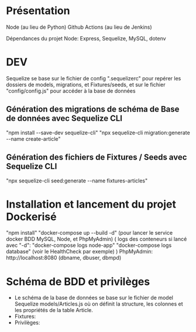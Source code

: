 # Présentation
Node (au lieu de Python)
Github Actions (au lieu de Jenkins)

Dépendances du projet Node:
Express, Sequelize, MySQL, dotenv


# DEV
Sequelize se base sur le fichier de config ".sequelizerc" pour repérer les dossiers de models, migrations, et Fixtures/seeds, et sur le fichier "config/config.js" pour accéder à la base de données
## Génération des migrations de schéma de Base de données avec Sequelize CLI
"npm install --save-dev sequelize-cli"
"npx sequelize-cli migration:generate --name create-article"
## Génération des fichiers de Fixtures / Seeds avec Sequelize CLI
"npx sequelize-cli seed:generate --name fixtures-articles"

# Installation et lancement du projet Dockerisé
"npm install"
"docker-compose up --build -d" (pour lancer le service docker BDD MySQL, Node, et PhpMyAdmin)
(
    logs des conteneurs si lancé avec "-d": 
        "docker-compose logs node-app"
        "docker-compose logs database" (voir le HealthCheck par exemple)
)
PhpMyAdmin: http://localhost:8080 (dbname, dbuser, dbmpd)


# Schéma de BDD et privilèges
- Le schéma de la base de données se base sur le fichier de model Sequelize models/Articles.js où on définit la structure, les colonnes et les propriétés de la table Article.
- Fixtures: 
- Privilèges: 
